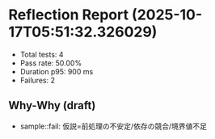 # Reflection Report (2025-10-17T05:51:32.326029)

- Total tests: 4
- Pass rate: 50.00%
- Duration p95: 900 ms
- Failures: 2

## Why-Why (draft)
- sample::fail: 仮説=前処理の不安定/依存の競合/境界値不足
